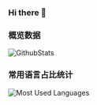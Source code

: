### Hi there 👋
### 概览数据
![GithubStats](https://github-readme-stats.vercel.app/api?username=Yz-001&show_icons=true&theme=dark&count_private=true)

### 常用语言占比统计
![Most Used Languages](https://github-readme-stats.vercel.app/api/top-langs/?username=Yz-001&theme=dark&layout=compact)

<!--
**Yz-001/Yz-001** is a ✨ _special_ ✨ repository because its `README.md` (this file) appears on your GitHub profile.

Here are some ideas to get you started:

- 🔭 I’m currently working on ...
- 🌱 I’m currently learning ...
- 👯 I’m looking to collaborate on ...
- 🤔 I’m looking for help with ...
- 💬 Ask me about ...
- 📫 How to reach me: ...
- 😄 Pronouns: ...
- ⚡ Fun fact: ...
-->
